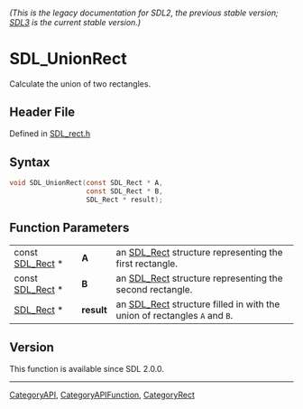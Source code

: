 ###### (This is the legacy documentation for SDL2, the previous stable version; [SDL3](https://wiki.libsdl.org/SDL3/) is the current stable version.)
# SDL_UnionRect

Calculate the union of two rectangles.

## Header File

Defined in [SDL_rect.h](https://github.com/libsdl-org/SDL/blob/SDL2/include/SDL_rect.h)

## Syntax

```c
void SDL_UnionRect(const SDL_Rect * A,
                   const SDL_Rect * B,
                   SDL_Rect * result);
```

## Function Parameters

|                              |            |                                                                                       |
| ---------------------------- | ---------- | ------------------------------------------------------------------------------------- |
| const [SDL_Rect](SDL_Rect) * | **A**      | an [SDL_Rect](SDL_Rect) structure representing the first rectangle.                   |
| const [SDL_Rect](SDL_Rect) * | **B**      | an [SDL_Rect](SDL_Rect) structure representing the second rectangle.                  |
| [SDL_Rect](SDL_Rect) *       | **result** | an [SDL_Rect](SDL_Rect) structure filled in with the union of rectangles `A` and `B`. |

## Version

This function is available since SDL 2.0.0.

----
[CategoryAPI](CategoryAPI), [CategoryAPIFunction](CategoryAPIFunction), [CategoryRect](CategoryRect)

